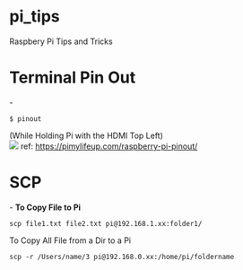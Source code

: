 # pi_tips
Raspbery Pi Tips and Tricks 





<h1> Terminal Pin Out  </h1> - <b>  </b>
    
    $ pinout 


(While Holding Pi with the HDMI Top Left) <br>
<img src="https://pimylifeup.com/wp-content/uploads/2019/12/Raspberry-Pi-Pinout-Command.png">
ref: https://pimylifeup.com/raspberry-pi-pinout/
     


<h1> SCP  </h1> - <b> To Copy File to Pi </b>
    
    scp file1.txt file2.txt pi@192.168.1.xx:folder1/


To Copy All File from a Dir to a Pi
    
    scp -r /Users/name/3 pi@192.168.0.xx:/home/pi/foldername
    
    



   

